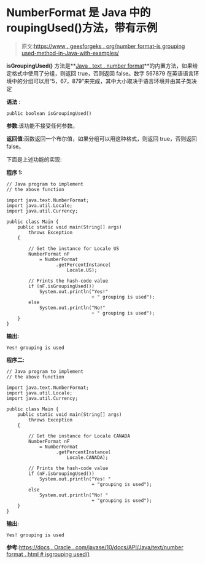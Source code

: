 # NumberFormat 是 Java 中的 roupingUsed()方法，带有示例

> 原文:[https://www . geesforgeks . org/number format-is grouping used-method-in-Java-with-examples/](https://www.geeksforgeeks.org/numberformat-isgroupingused-method-in-java-with-examples/)

**isGroupingUsed()** 方法是**[Java . text . number format](https://www.geeksforgeeks.org/numberformat-class-java/)**的内置方法，如果给定格式中使用了分组，则返回 true，否则返回 false。数字 567879 在英语语言环境中的分组可以用“5，67，879”来完成，其中大小取决于语言环境并由其子类决定

**语法** :

```
public boolean isGroupingUsed()
```

**参数**:该功能不接受任何参数。

**返回值**:函数返回一个布尔值，如果分组可以用这种格式，则返回 true，否则返回 false。

下面是上述功能的实现:

**程序 1:**

```
// Java program to implement
// the above function

import java.text.NumberFormat;
import java.util.Locale;
import java.util.Currency;

public class Main {
    public static void main(String[] args)
        throws Exception
    {

        // Get the instance for Locale US
        NumberFormat nF
            = NumberFormat
                  .getPercentInstance(
                      Locale.US);

        // Prints the hash-code value
        if (nF.isGroupingUsed())
            System.out.println("Yes!"
                               + " grouping is used");
        else
            System.out.println("No!"
                               + " grouping is used");
    }
}
```

**输出:**

```
Yes! grouping is used

```

**程序二:**

```
// Java program to implement
// the above function

import java.text.NumberFormat;
import java.util.Locale;
import java.util.Currency;

public class Main {
    public static void main(String[] args)
        throws Exception
    {

        // Get the instance for Locale CANADA
        NumberFormat nF
            = NumberFormat
                  .getPercentInstance(
                      Locale.CANADA);

        // Prints the hash-code value
        if (nF.isGroupingUsed())
            System.out.println("Yes! "
                               + "grouping is used");
        else
            System.out.println("No! "
                               + "grouping is used");
    }
}
```

**输出:**

```
Yes! grouping is used

```

**参考:**[https://docs . Oracle . com/javase/10/docs/API/Java/text/number format . html # isgrouping used()](https://docs.oracle.com/javase/10/docs/api/java/text/NumberFormat.html#isGroupingUsed())